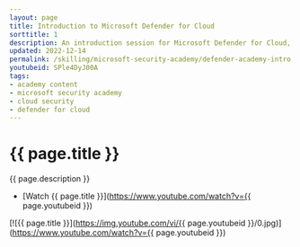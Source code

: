 ```yaml
---
layout: page
title: Introduction to Microsoft Defender for Cloud
sorttitle: 1
description: An introduction session for Microsoft Defender for Cloud, exploring key security challenges facing the industry, Defender for Cloud's core features, its comprehensive protection across varying workloads, along with a demo showcasing baseline capabilities for all of your Azure, on-premises, and multicloud (Amazon AWS and Google GCP) resources.
updated: 2022-12-14
permalink: /skilling/microsoft-security-academy/defender-academy-intro
youtubeid: SPle4DyJ00A
tags: 
- academy content
- microsoft security academy
- cloud security
- defender for cloud
---
```


# {{ page.title }}

{{ page.description }}

* [Watch {{ page.title }}](https://www.youtube.com/watch?v={{ page.youtubeid }})

[![{{ page.title }}](https://img.youtube.com/vi/{{ page.youtubeid }}/0.jpg)](https://www.youtube.com/watch?v={{ page.youtubeid }})